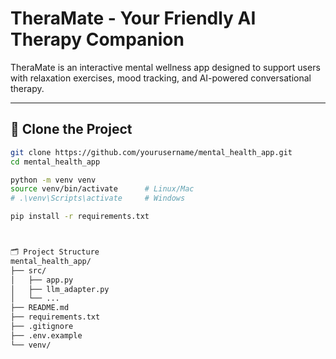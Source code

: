 # TheraMate - Your Friendly AI Therapy Companion

TheraMate is an interactive mental wellness app designed to support users with relaxation exercises, mood tracking, and AI-powered conversational therapy.

---

## 🚀 Clone the Project

```bash
git clone https://github.com/yourusername/mental_health_app.git
cd mental_health_app

python -m venv venv
source venv/bin/activate      # Linux/Mac
# .\venv\Scripts\activate     # Windows

pip install -r requirements.txt 



🗂 Project Structure
mental_health_app/
├── src/
│   ├── app.py
│   ├── llm_adapter.py
│   └── ...
├── README.md
├── requirements.txt
├── .gitignore
├── .env.example
└── venv/   
